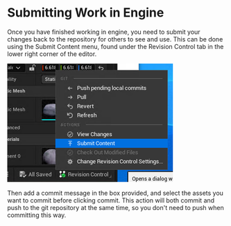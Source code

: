 # Submitting Work in Engine

Once you have finished working in engine, you need to submit your changes back to the repository for others to see and use.
This can be done using the Submit Content menu, found under the Revision Control tab in the lower right corner of the editor.

![](./img/sumbit-ue-sc.png)

Then add a commit message in the box provided, and select the assets you want to commit before clicking commit.
This action will both commit and push to the git repository at the same time, so you don't need to push when committing this way.
